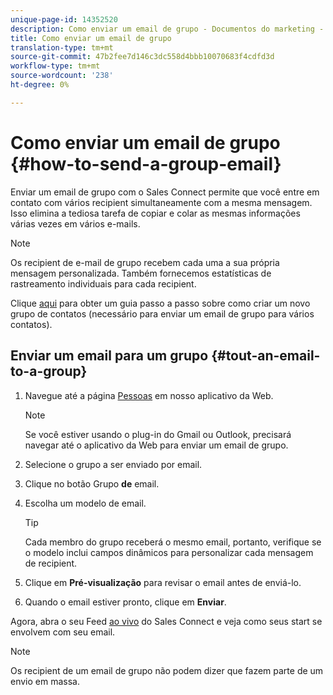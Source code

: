 ```yaml
---
unique-page-id: 14352520
description: Como enviar um email de grupo - Documentos do marketing - Documentação do produto
title: Como enviar um email de grupo
translation-type: tm+mt
source-git-commit: 47b2fee7d146c3dc558d4bbb10070683f4cdfd3d
workflow-type: tm+mt
source-wordcount: '238'
ht-degree: 0%

---
```



# Como enviar um email de grupo {#how-to-send-a-group-email}

Enviar um email de grupo com o Sales Connect permite que você entre em contato com vários recipient simultaneamente com a mesma mensagem. Isso elimina a tediosa tarefa de copiar e colar as mesmas informações várias vezes em vários e-mails.

>[!NOTE]
>
>Os recipient de e-mail de grupo recebem cada uma a sua própria mensagem personalizada. Também fornecemos estatísticas de rastreamento individuais para cada recipient.

Clique [aqui](http://docs.marketo.com/x/JITS) para obter um guia passo a passo sobre como criar um novo grupo de contatos (necessário para enviar um email de grupo para vários contatos).

## Enviar um email para um grupo {#tout-an-email-to-a-group}

1. Navegue até a página [Pessoas](http://toutapp.com/next#relationships) em nosso aplicativo da Web.

   >[!NOTE]
   >
   >Se você estiver usando o plug-in do Gmail ou Outlook, precisará navegar até o aplicativo da Web para enviar um email de grupo.

1. Selecione o grupo a ser enviado por email.
1. Clique no botão Grupo **de** email.
1. Escolha um modelo de email.

   >[!TIP]
   >
   >Cada membro do grupo receberá o mesmo email, portanto, verifique se o modelo inclui campos [](http://docs.marketo.com/x/QITS) dinâmicos para personalizar cada mensagem de recipient.

1. Clique em **Pré-visualização** para revisar o email antes de enviá-lo.
1. Quando o email estiver pronto, clique em **Enviar**.

Agora, abra o seu Feed [ao vivo](http://toutapp.com/next#live) do Sales Connect e veja como seus start se envolvem com seu email.

>[!NOTE]
>
>Os recipient de um email de grupo não podem dizer que fazem parte de um envio em massa.

